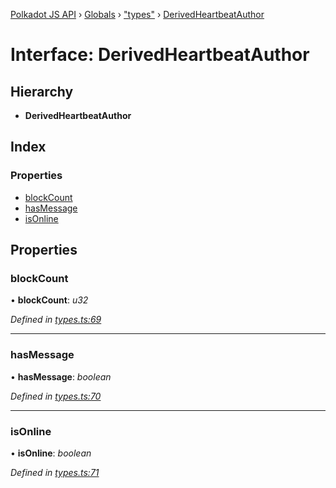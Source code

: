 [Polkadot JS API](../README.md) › [Globals](../globals.md) › ["types"](../modules/_types_.md) › [DerivedHeartbeatAuthor](_types_.derivedheartbeatauthor.md)

# Interface: DerivedHeartbeatAuthor

## Hierarchy

* **DerivedHeartbeatAuthor**

## Index

### Properties

* [blockCount](_types_.derivedheartbeatauthor.md#blockcount)
* [hasMessage](_types_.derivedheartbeatauthor.md#hasmessage)
* [isOnline](_types_.derivedheartbeatauthor.md#isonline)

## Properties

###  blockCount

• **blockCount**: *u32*

*Defined in [types.ts:69](https://github.com/polkadot-js/api/blob/2875fdf2cf/packages/api-derive/src/types.ts#L69)*

___

###  hasMessage

• **hasMessage**: *boolean*

*Defined in [types.ts:70](https://github.com/polkadot-js/api/blob/2875fdf2cf/packages/api-derive/src/types.ts#L70)*

___

###  isOnline

• **isOnline**: *boolean*

*Defined in [types.ts:71](https://github.com/polkadot-js/api/blob/2875fdf2cf/packages/api-derive/src/types.ts#L71)*
